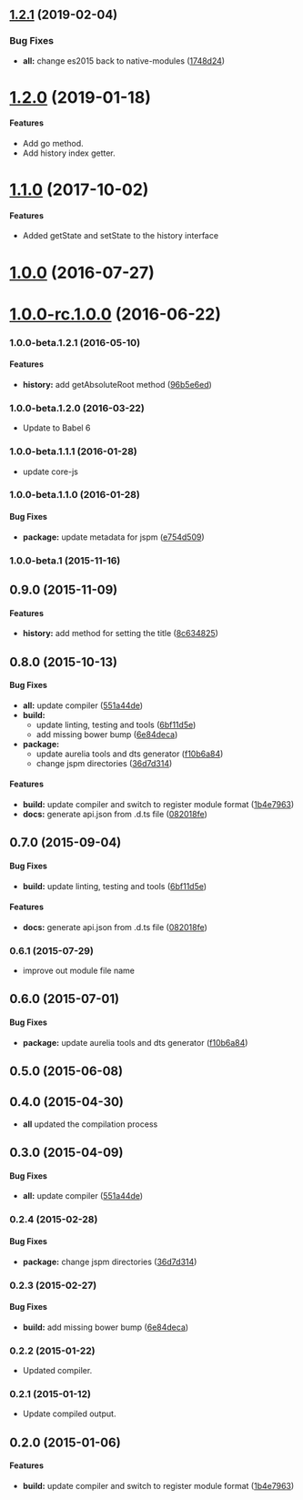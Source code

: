 <a name="1.2.1"></a>
## [1.2.1](https://github.com/aurelia/history/compare/1.2.0...1.2.1) (2019-02-04)


### Bug Fixes

* **all:** change es2015 back to native-modules ([1748d24](https://github.com/aurelia/history/commit/1748d24))



<a name="1.2.0"></a>
# [1.2.0](https://github.com/aurelia/history/compare/1.1.0...1.2.0) (2019-01-18)

#### Features

* Add go method.
* Add history index getter.

<a name="1.1.0"></a>
# [1.1.0](https://github.com/aurelia/history/compare/1.0.0...v1.1.0) (2017-10-02)

#### Features

* Added getState and setState to the history interface

<a name="1.0.0"></a>
# [1.0.0](https://github.com/aurelia/history/compare/1.0.0-rc.1.0.0...v1.0.0) (2016-07-27)



<a name="1.0.0-rc.1.0.0"></a>
# [1.0.0-rc.1.0.0](https://github.com/aurelia/history/compare/1.0.0-beta.2.0.1...v1.0.0-rc.1.0.0) (2016-06-22)



### 1.0.0-beta.1.2.1 (2016-05-10)


#### Features

* **history:** add getAbsoluteRoot method ([96b5e6ed](http://github.com/aurelia/history/commit/96b5e6eda58cb20f0b058dd2369959e0b8d10abf))


### 1.0.0-beta.1.2.0 (2016-03-22)

* Update to Babel 6

### 1.0.0-beta.1.1.1 (2016-01-28)

* update core-js

### 1.0.0-beta.1.1.0 (2016-01-28)


#### Bug Fixes

* **package:** update metadata for jspm ([e754d509](http://github.com/aurelia/history/commit/e754d509beacbdf41799db73e9490a069de3ff76))


### 1.0.0-beta.1 (2015-11-16)


## 0.9.0 (2015-11-09)


#### Features

* **history:** add method for setting the title ([8c634825](http://github.com/aurelia/history/commit/8c6348256bcdfe24bceec91425021be8dff8a081))


## 0.8.0 (2015-10-13)


#### Bug Fixes

* **all:** update compiler ([551a44de](http://github.com/aurelia/history/commit/551a44de433e3809c0c868da6f707e150a22085f))
* **build:**
  * update linting, testing and tools ([6bf11d5e](http://github.com/aurelia/history/commit/6bf11d5e7213910a31e6fa0d194f6d615c207615))
  * add missing bower bump ([6e84deca](http://github.com/aurelia/history/commit/6e84decadaf565971dce7cd30869dd23086abcbe))
* **package:**
  * update aurelia tools and dts generator ([f10b6a84](http://github.com/aurelia/history/commit/f10b6a840f94b3692ae0f4a32e65718d1e4afc62))
  * change jspm directories ([36d7d314](http://github.com/aurelia/history/commit/36d7d31464d4d41b7f97dce03fa5923626bc5837))


#### Features

* **build:** update compiler and switch to register module format ([1b4e7963](http://github.com/aurelia/history/commit/1b4e7963730359384ffd7e5d9b06399920a91343))
* **docs:** generate api.json from .d.ts file ([082018fe](http://github.com/aurelia/history/commit/082018fe6cdc1cf547f1cf67649a85ab45e4be09))


## 0.7.0 (2015-09-04)


#### Bug Fixes

* **build:** update linting, testing and tools ([6bf11d5e](http://github.com/aurelia/history/commit/6bf11d5e7213910a31e6fa0d194f6d615c207615))


#### Features

* **docs:** generate api.json from .d.ts file ([082018fe](http://github.com/aurelia/history/commit/082018fe6cdc1cf547f1cf67649a85ab45e4be09))


### 0.6.1 (2015-07-29)

* improve out module file name

## 0.6.0 (2015-07-01)


#### Bug Fixes

* **package:** update aurelia tools and dts generator ([f10b6a84](http://github.com/aurelia/history/commit/f10b6a840f94b3692ae0f4a32e65718d1e4afc62))


## 0.5.0 (2015-06-08)


## 0.4.0 (2015-04-30)

* **all** updated the compilation process

## 0.3.0 (2015-04-09)


#### Bug Fixes

* **all:** update compiler ([551a44de](http://github.com/aurelia/history/commit/551a44de433e3809c0c868da6f707e150a22085f))


### 0.2.4 (2015-02-28)


#### Bug Fixes

* **package:** change jspm directories ([36d7d314](http://github.com/aurelia/history/commit/36d7d31464d4d41b7f97dce03fa5923626bc5837))


### 0.2.3 (2015-02-27)


#### Bug Fixes

* **build:** add missing bower bump ([6e84deca](http://github.com/aurelia/history/commit/6e84decadaf565971dce7cd30869dd23086abcbe))


### 0.2.2 (2015-01-22)

* Updated compiler.

### 0.2.1 (2015-01-12)

* Update compiled output.

## 0.2.0 (2015-01-06)


#### Features

* **build:** update compiler and switch to register module format ([1b4e7963](http://github.com/aurelia/history/commit/1b4e7963730359384ffd7e5d9b06399920a91343))

